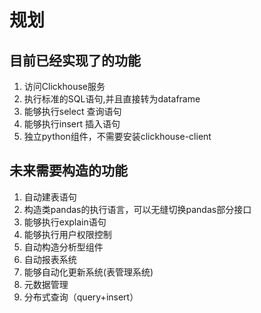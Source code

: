 # 规划
## 目前已经实现了的功能
1. 访问Clickhouse服务
2. 执行标准的SQL语句,并且直接转为dataframe
3. 能够执行select 查询语句
4. 能够执行insert 插入语句
5. 独立python组件，不需要安装clickhouse-client


## 未来需要构造的功能
1. 自动建表语句
2. 构造类pandas的执行语言，可以无缝切换pandas部分接口
3. 能够执行explain语句
4. 能够执行用户权限控制
5. 自动构造分析型组件
6. 自动报表系统
7. 能够自动化更新系统(表管理系统)
8. 元数据管理
9. 分布式查询（query+insert）

